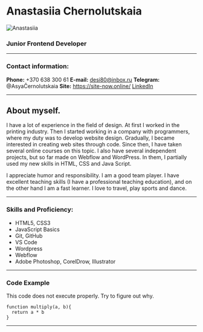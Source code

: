 # Anastasiia Chernolutskaia 
![Anastasiia](https://avatars.githubusercontent.com/u/105224880?v=4 "Anastasiia")

### Junior Frontend Developer 
***
### Contact information:
**Phone:**  +370 638 300 61
**E-mail:** desi80@inbox.ru
**Telegram:** @AsyaČernolutskaia
**Site:** https://site-now.online/
[LinkedIn](https://www.linkedin.com/in/anastasiia-chernolutskaia/)

***
## About myself.

I have a lot of experience in the field of design.
At first I worked in the printing industry.
Then I started working in a company with programmers, where my duty was to develop website design.
Gradually, I became interested in creating web sites through code.
Since then, I have taken several online courses on this topic.
I also have several independent projects, but so far made on Webflow and WordPress.
In them, I partially used my new skills in HTML, CSS and Java Script.

I appreciate humor and responsibility.
I am a good team player.
I have excellent teaching skills (I have a professional teaching education), and on the other hand I am a fast learner.
I love to travel, play sports and dance.
***
### Skills and Proficiency:
* HTML5, CSS3
* JavaScript Basics
* Git, GitHub
* VS Code
* Wordpress
* Webflow
* Adobe Photoshop, CorelDrow, Illustrator

***
### Code Example 

This code does not execute properly. Try to figure out why.
```
function multiply(a, b){
  return a * b
}
```
***


